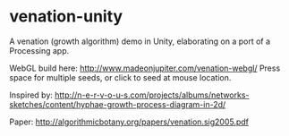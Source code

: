 # venation-unity

A venation (growth algorithm) demo in Unity, elaborating on a port of a Processing app.

WebGL build here:
http://www.madeonjupiter.com/venation-webgl/
Press space for multiple seeds, or click to seed at mouse location.

Inspired by:
http://n-e-r-v-o-u-s.com/projects/albums/networks-sketches/content/hyphae-growth-process-diagram-in-2d/

Paper:
http://algorithmicbotany.org/papers/venation.sig2005.pdf
